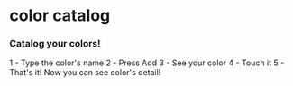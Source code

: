 # color catalog

### Catalog your colors!

1 - Type the color's name
2 - Press Add
3 - See your color
4 - Touch it
5 - That's it! Now you can see color's detail!

